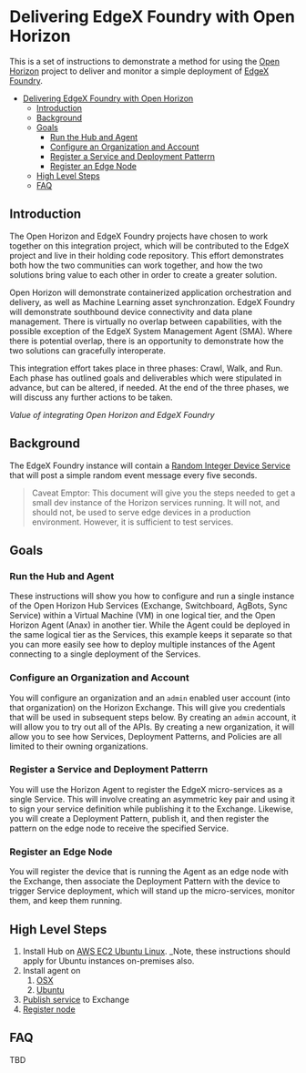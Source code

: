 # Delivering EdgeX Foundry with Open Horizon

This is a set of instructions to demonstrate a method for using the [Open Horizon](https://github.com/open-horizon) project to deliver and monitor a simple deployment of [EdgeX Foundry](https://wiki.edgexfoundry.org).

- [Delivering EdgeX Foundry with Open Horizon](#delivering-edgex-foundry-with-open-horizon)
  - [Introduction](#introduction)
  - [Background](#background)
  - [Goals](#goals)
    - [Run the Hub and Agent](#run-the-hub-and-agent)
    - [Configure an Organization and Account](#configure-an-organization-and-account)
    - [Register a Service and Deployment Patterrn](#register-a-service-and-deployment-patterrn)
    - [Register an Edge Node](#register-an-edge-node)
  - [High Level Steps](#high-level-steps)
  - [FAQ](#faq)

## Introduction

The Open Horizon and EdgeX Foundry projects have chosen to work together on this integration project, which will be contributed to the EdgeX project and live in their holding code repository.  This effort demonstrates both how the two communities can work together, and how the two solutions bring value to each other in order to create a greater solution.

Open Horizon will demonstrate containerized application orchestration and delivery, as well as Machine Learning asset synchronzation.  EdgeX Foundry will demonstrate southbound device connectivity and data plane management.  There is virtually no overlap between capabilities, with the possible exception of the EdgeX System Management Agent (SMA).  Where there is potential overlap, there is an opportunity to demonstrate how the two solutions can gracefully interoperate.

This integration effort takes place in three phases: Crawl, Walk, and Run.  Each phase has outlined goals and deliverables which were stipulated in advance, but can be altered, if needed.  At the end of the three phases, we will discuss any further actions to be taken.

_Value of integrating Open Horizon and EdgeX Foundry_

## Background

The EdgeX Foundry instance will contain a [Random Integer Device Service](https://docs.edgexfoundry.org/Ch-ExamplesRandomDeviceService.html) that will post a simple random event message every five seconds.

> Caveat Emptor: This document will give you the steps needed to get a small dev instance of the Horizon services running. It will not, and should not, be used to serve edge devices in a production environment. However, it is sufficient to test services.

## Goals

### Run the Hub and Agent

These instructions will show you how to configure and run a single instance of the Open Horizon Hub Services (Exchange, Switchboard, AgBots, Sync Service) within a Virtual Machine (VM) in one logical tier, and the Open Horizon Agent (Anax) in another tier.  While the Agent could be deployed in the same logical tier as the Services, this example keeps it separate so that you can more easily see how to deploy multiple instances of the Agent connecting to a single deployment of the Services.

### Configure an Organization and Account

You will configure an organization and an `admin` enabled user account (into that organization) on the Horizon Exchange. This will give you credentials that will be used in subsequent steps below.  By creating an `admin` account, it will allow you to try out all of the APIs.  By creating a new organization, it will allow you to see how Services, Deployment Patterns, and Policies are all limited to their owning organizations.

### Register a Service and Deployment Patterrn

You will use the Horizon Agent to register the EdgeX micro-services as a single Service.  This will involve creating an asymmetric key pair and using it to sign your service definition while publishing it to the Exchange. Likewise, you will create a Deployment Pattern, publish it, and then register the pattern on the edge node to receive the specified Service.

### Register an Edge Node

You will register the device that is running the Agent as an edge node with the Exchange, then associate the Deployment Pattern with the device to trigger Service deployment, which will stand up the micro-services, monitor them, and keep them running.

## High Level Steps

1. Install Hub on [AWS EC2 Ubuntu Linux](hub/aws-ec2-linux-vm.md). _Note, these instructions should apply for Ubuntu instances on-premises also.
2. Install agent on
   1. [OSX](agent/osx.md)
   2. [Ubuntu](agent/ubuntu.md)
3. [Publish service](verification/hub.md) to Exchange
4. [Register node](verification/agent.md)

## FAQ

TBD
